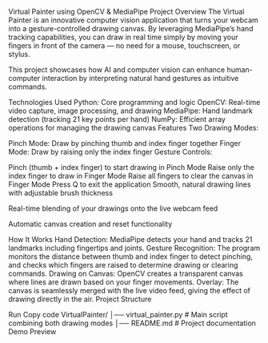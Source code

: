 Virtual Painter using OpenCV & MediaPipe
Project Overview
The Virtual Painter is an innovative computer vision application that turns your webcam into a gesture-controlled drawing canvas. By leveraging MediaPipe’s hand tracking capabilities, you can draw in real time simply by moving your fingers in front of the camera — no need for a mouse, touchscreen, or stylus.

This project showcases how AI and computer vision can enhance human-computer interaction by interpreting natural hand gestures as intuitive commands.

Technologies Used
Python: Core programming and logic
OpenCV: Real-time video capture, image processing, and drawing
MediaPipe: Hand landmark detection (tracking 21 key points per hand)
NumPy: Efficient array operations for managing the drawing canvas
Features
Two Drawing Modes:

Pinch Mode: Draw by pinching thumb and index finger together
Finger Mode: Draw by raising only the index finger
Gesture Controls:

Pinch (thumb + index finger) to start drawing in Pinch Mode
Raise only the index finger to draw in Finger Mode
Raise all fingers to clear the canvas in Finger Mode
Press Q to exit the application
Smooth, natural drawing lines with adjustable brush thickness

Real-time blending of your drawings onto the live webcam feed

Automatic canvas creation and reset functionality

How It Works
Hand Detection: MediaPipe detects your hand and tracks 21 landmarks including fingertips and joints.
Gesture Recognition: The program monitors the distance between thumb and index finger to detect pinching, and checks which fingers are raised to determine drawing or clearing commands.
Drawing on Canvas: OpenCV creates a transparent canvas where lines are drawn based on your finger movements.
Overlay: The canvas is seamlessly merged with the live video feed, giving the effect of drawing directly in the air.
Project Structure

Run
Copy code
VirtualPainter/
│── virtual_painter.py        # Main script combining both drawing modes
│── README.md                 # Project documentation
Demo Preview
